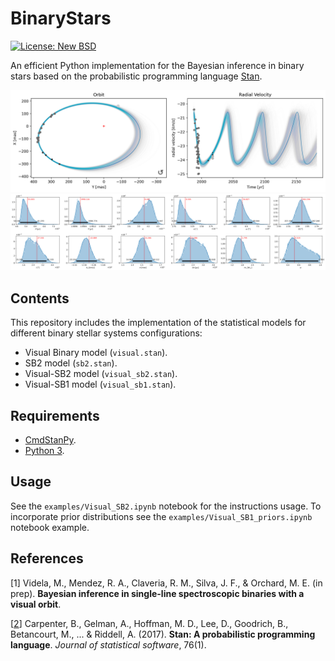 # BinaryStars
[![License: New BSD](https://img.shields.io/badge/License-NewBSD-yellow.svg)](https://opensource.org/licenses/BSD-3-Clause)

An efficient Python implementation for the Bayesian inference in binary stars based on the probabilistic programming language [Stan](https://mc-stan.org/).

![alt text](https://github.com/mvidela31/BinaryStars/blob/main/examples/results/HIP109951_observations_plot.png)
![alt text](https://github.com/mvidela31/BinaryStars/blob/main/examples/results/HIP109951_params_plot.png)

## Contents
This repository includes the implementation of the statistical models for different binary stellar systems configurations:
- Visual Binary model (`visual.stan`).
- SB2 model (`sb2.stan`).
- Visual-SB2 model (`visual_sb2.stan`).
- Visual-SB1 model (`visual_sb1.stan`).

## Requirements
* [CmdStanPy](https://mc-stan.org/cmdstanpy/).
* [Python 3](https://www.python.org/).

## Usage
See the `examples/Visual_SB2.ipynb` notebook for the instructions usage. To incorporate prior distributions see the `examples/Visual_SB1_priors.ipynb` notebook example.

## References
[1]  Videla, M., Mendez, R. A., Claveria, R. M., Silva, J. F., & Orchard, M. E. (in prep). **Bayesian inference in single-line spectroscopic binaries with a visual orbit**.

[[2](https://www.osti.gov/biblio/1430202)] Carpenter, B., Gelman, A., Hoffman, M. D., Lee, D., Goodrich, B., Betancourt, M., ... & Riddell, A. (2017). **Stan: A probabilistic programming language**. *Journal of statistical software*, 76(1).

